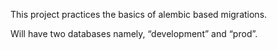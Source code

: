 This project practices the basics of alembic based migrations.

Will have two databases namely, “development” and “prod”.